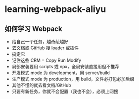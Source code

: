 # learning-webpack-aliyu

## 如何学习 Webpack
- 给自己一个任务，越奇葩越好
- 去文档或 GitHub 搜 loader 或插件
- 搞定它
- 记住这些 CRM = Copy Run Modify
- 局部安装要用 scripts 或 npx，全局安装直接用但不推荐
- 开发模式 mode 为 development，用 server/build
- 生产模式 mode 为 production，用 build，文件必打包必加后缀
- 其他不懂的就去看文档/GitHub
- 只要有新任务，你就不会配置（我也不会），必须上网搜
